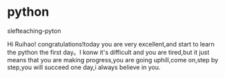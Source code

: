 # python
slefteaching-pyton

Hi Ruihao!
congratulations!today you are very excellent,and start to learn the python the first day。I konw it's difficult and you are tired,but it just means that you are making progress,you are going uphill,come on,step by step,you will succeed one day,i always believe in you.
